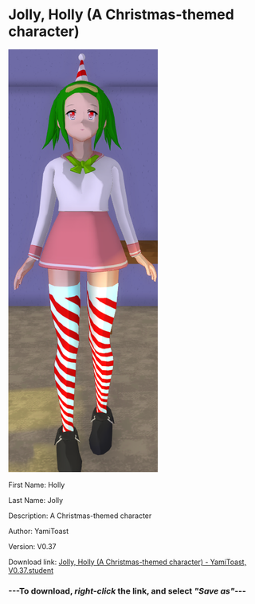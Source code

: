 # Jolly, Holly (A Christmas-themed character)

<img src = "https://raw.githubusercontent.com/Arbiter1223/Daigaku-Gurashi-Custom-Students/master/Students/Files/Jolly%2C%20Holly%20(A%20Christmas-themed%20character).png">

First Name: Holly

Last Name: Jolly

Description: A Christmas-themed character

Author: YamiToast

Version: V0.37

Download link: <a href="https://raw.githubusercontent.com/Arbiter1223/Daigaku-Gurashi-Custom-Students/master/Students/Files/Jolly%2C%20Holly%20(A%20Christmas-themed%20character)%20-%20YamiToast%2C%20V0.37.student">Jolly, Holly (A Christmas-themed character) - YamiToast, V0.37.student</a>

### ---**To download, _right-click_ the link, and select _"Save as"_**---
